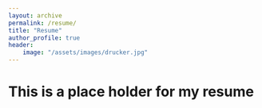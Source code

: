 ```yaml
---
layout: archive
permalink: /resume/
title: "Resume"
author_profile: true
header:
    image: "/assets/images/drucker.jpg"
---
```


# This is a place holder for my resume 